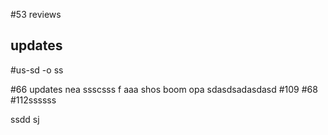 #53 reviews
## updates
#us-sd -o ss

#66 updates nea ssscsss f
aaa shos boom opa
sdasdsadasdasd
#109 #68 
#112ssssss

ssdd sj
